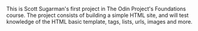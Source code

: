 This is Scott Sugarman's first project in The Odin Project's Foundations course. The project consists of building a simple HTML site, and will test knowledge of the HTML basic template, tags, lists, urls, images and more.